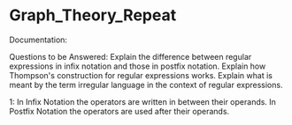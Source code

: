 # Graph_Theory_Repeat
Documentation:

Questions to be Answered:
Explain the difference between regular expressions in infix notation and those in postfix notation.
Explain how Thompson's construction for regular expressions works.
Explain what is meant by the term irregular language in the context of regular expressions.

1: In Infix Notation the operators are written in between their operands. In Postfix Notation the operators are used after their operands.

